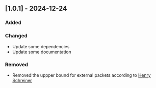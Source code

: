 
## [1.0.1] - 2024-12-24

### Added

### Changed

- Update some dependencies
- Update some documentation

### Removed

- Removed the uppper bound for external packets according to [Henry Schreiner](https://iscinumpy.dev/post/bound-version-constraints/)
